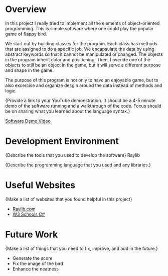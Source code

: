 # Overview

In this project I really tried to implement all the elements of object-oriented programming. This is simple software where one could play the popular game of flappy bird.


We start out by building classes for the program. Each class has methods that are assigned to do a specific job. We encapsulate the data by using abstract keywords so 
that it cannot be manipulated or changed. The objects in the program inherit color and positioning. Then, I overide one of the objects to still be an object in the game, but it will serve a different purpose and shape in the game. 

The purpose of this program is not only to have an enjoyable game, but to also excercise and organize desgin around the data instead of methods and logic.

{Provide a link to your YouTube demonstration. It should be a 4-5 minute demo of the software running and a walkthrough of the code. Focus should be on sharing what you learned about the language syntax.}

[Software Demo Video](http://youtube.link.goes.here)

# Development Environment

{Describe the tools that you used to develop the software}
Raylib 

{Describe the programming language that you used and any libraries.}

# Useful Websites

{Make a list of websites that you found helpful in this project}

- [Raylib.com]([http://url.link.goes.here](https://www.raylib.com/cheatsheet/cheatsheet.html))
- [W3 Schools C#]([http://url.link.goes.here](https://www.w3schools.com/cs/index.php))

# Future Work

{Make a list of things that you need to fix, improve, and add in the future.}

- Generate the score
- Fix the image of the bird
- Enhance the neatness
